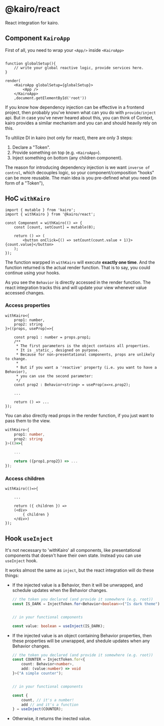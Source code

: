 # @kairo/react

React integration for kairo.

## Component `KairoApp`

First of all, you need to wrap your `<App/>` inside `<KairoApp>`

```tsx

function globalSetup(){
    // write your global reactive logic, provide services here.
}

render(
    <KairoApp globalSetup={globalSetup}>
        <App />
    </KairoApp>
    ,document.getElementById('root'))
```

If you know how dependency injection can be effective in a frontend project, then probably you've known what can you do with `provide/inject` api. But in case you've never heared about this, you can think of Context, kairo provides a similar mechanism and you can and should heavily rely on this.

To ultilize DI in kairo (not only for react), there are only 3 steps:

1. Declare a "Token".
2. Provide something on top (e.g. `<KairoApp>`).
3. Inject something on bottom (any children component).

The reason for introducing dependency injection is we want `inverse of control`, which decouples logic, so your component/composition "hooks" can be more reusable. The main idea is you pre-defined what you need (in form of a "Token"), 

## HoC `withKairo`

```tsx
import { mutable } from 'kairo';
import { withKairo } from '@kairo/react';

const Component = withKairo(() => {
    const [count, setCount] = mutable(0);

    return () => (
        <button onClick={() => setCount(count.value + 1)}>{count.value}</button>
    );
});
```

The function warpped in `withKairo` will execute **exactly one time**. And the function returned is the actual render function. That is to say, you could continue using your hooks.

As you see the `Behavior` is directly accessed in the render function. The react integration tracks this and will update your view whenever value accessed changes.

### Access properties

```tsx
withKairo<{
    prop1: number,
    prop2: string
}>((props, useProp)=>{

    const prop1 : number = props.prop1;
    /**
     * The first parameters is the object contains all properties.
     * It is _static_, designed on purpose.
     * Because for non-presentational components, props are unlikely to change.
     * 
     * But if you want a 'reactive' property (i.e. you want to have a Behavior),
     * you can use the second parameter: 
     */
    const prop2 : Behavior<string> = useProp(x=>x.prop2); 

    ...

    return () => ...
});
```

You can also directly read props in the render function, if you just want to pass them to the view.

```ts
withKairo<{
    prop1: number,
    prop2: string
}>(()=>{

    ...

    return ({prop1,prop2}) => ...
});
```

### Access children

```tsx
withKairo(()=>{

    ...

    return ({ children }) =>
    (<div>
        { children }
    </div>)
});
```

<!-- ## Why dependency injection? -->

## Hook `useInject`

It's not necessary to 'withKairo' all components, like presentational components that doesn't have their own state. Instead you can use `useInject` hook.

It works almost the same as `inject`, but the react integration will do these things:

* If the injected value is a Behavior, then it will be unwrapped, and schedule updates when the Behavior changes.
    ```ts
    // the token you declared (and provide it somewhere (e.g. root))
    const IS_DARK = InjectToken.for<Behavior<boolean>>("Is dark theme");
    

    // in your functional components

    const value: boolean = useInject(IS_DARK);
    ```
* If the injected value is an object containing Behavior properties, then these properties will be unwrapped, and shedule updates when any Behavior changes.
    ```ts
    // the token you declared (and provide it somewhere (e.g. root))
    const COUNTER = InjectToken.for<{
        count: Behavior<number>,
        add: (value:number) => void
    }>("A simple counter");

    
    // in your functional components

    const {
        count, // it's a number!
        add // and it's a function
    } = useInject(COUNTER);
    ```
* Otherwise, it returns the inected value.
